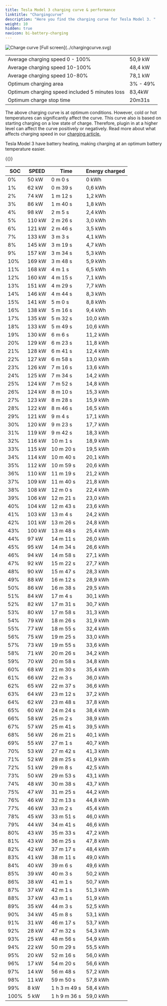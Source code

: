 ```yaml
---
title: Tesla Model 3 charging curve & performance
linktitle: "Chargingcurve"
description: "Here you find the charging curve for Tesla Model 3. "
weight: 10
hidden: true
navicon: bi-battery-charging
---
```

<!-- markdownlint-disable MD033 -->
<img src="../chargingcurve.svg" alt="Charge curve" class="img-fluid">
[Full screen](../chargingcurve.svg)

<table class="table">
<tbody>
<tr>
<td>Average charging speed 0 - 100% </td><td>50,9 kW</td>
</tr>
<tr>
<td>Average charging speed 10-100% </td><td>48,4 kW</td>
</tr>
<tr>
<td>Average charging speed 10-80% </td><td>78,1 kW</td>
</tr>
<tr>
<td>Optimum charging area</td><td>3% - 49%</td>
</tr>
<tr>
</tr>
<td>Optimum charging speed included 5 minutes loss</td><td>83,4kW</td>
<tr>
<td>Optimum charge stop time </td><td>20m31s</td>
</tr>
</tbody>
</table>


The above charging curve is at optimum conditions. However, cold or hot temperatures can significantly affect the curve. This curve also is based on starting charging on a low state of charge. Therefore, plugin in at a higher level can affect the curve positively or negatively. Read more about what affects charging speed in our [charging article.](../../../../../technology/battery/charging/) 


Tesla Model 3 have battery heating, making charging at an optimum battery temperature easier. 


{{<evkxdisplayaddarticle />}}
<table class="table">
<thead>
<tr><th>SOC</th><th>SPEED</th><th>Time</th><th>Energy charged</th></tr>
</thead>
<tbody>
<tr>
<td>0%</td><td>50 kW</td><td> 0 m 0 s </td><td>0 kWh </td>
</tr>
<tr>
<td>1%</td><td>62 kW</td><td> 0 m 39 s </td><td>0,6 kWh </td>
</tr>
<tr>
<td>2%</td><td>74 kW</td><td> 1 m 12 s </td><td>1,2 kWh </td>
</tr>
<tr>
<td>3%</td><td>86 kW</td><td> 1 m 40 s </td><td>1,8 kWh </td>
</tr>
<tr>
<td>4%</td><td>98 kW</td><td> 2 m 5 s </td><td>2,4 kWh </td>
</tr>
<tr>
<td>5%</td><td>110 kW</td><td> 2 m 26 s </td><td>3,0 kWh </td>
</tr>
<tr>
<td>6%</td><td>121 kW</td><td> 2 m 46 s </td><td>3,5 kWh </td>
</tr>
<tr>
<td>7%</td><td>133 kW</td><td> 3 m 3 s </td><td>4,1 kWh </td>
</tr>
<tr>
<td>8%</td><td>145 kW</td><td> 3 m 19 s </td><td>4,7 kWh </td>
</tr>
<tr>
<td>9%</td><td>157 kW</td><td> 3 m 34 s </td><td>5,3 kWh </td>
</tr>
<tr>
<td>10%</td><td>169 kW</td><td> 3 m 48 s </td><td>5,9 kWh </td>
</tr>
<tr>
<td>11%</td><td>168 kW</td><td> 4 m 1 s </td><td>6,5 kWh </td>
</tr>
<tr>
<td>12%</td><td>160 kW</td><td> 4 m 15 s </td><td>7,1 kWh </td>
</tr>
<tr>
<td>13%</td><td>151 kW</td><td> 4 m 29 s </td><td>7,7 kWh </td>
</tr>
<tr>
<td>14%</td><td>146 kW</td><td> 4 m 44 s </td><td>8,3 kWh </td>
</tr>
<tr>
<td>15%</td><td>141 kW</td><td> 5 m 0 s </td><td>8,8 kWh </td>
</tr>
<tr>
<td>16%</td><td>138 kW</td><td> 5 m 16 s </td><td>9,4 kWh </td>
</tr>
<tr>
<td>17%</td><td>135 kW</td><td> 5 m 32 s </td><td>10,0 kWh </td>
</tr>
<tr>
<td>18%</td><td>133 kW</td><td> 5 m 49 s </td><td>10,6 kWh </td>
</tr>
<tr>
<td>19%</td><td>130 kW</td><td> 6 m 6 s </td><td>11,2 kWh </td>
</tr>
<tr>
<td>20%</td><td>129 kW</td><td> 6 m 23 s </td><td>11,8 kWh </td>
</tr>
<tr>
<td>21%</td><td>128 kW</td><td> 6 m 41 s </td><td>12,4 kWh </td>
</tr>
<tr>
<td>22%</td><td>127 kW</td><td> 6 m 58 s </td><td>13,0 kWh </td>
</tr>
<tr>
<td>23%</td><td>126 kW</td><td> 7 m 16 s </td><td>13,6 kWh </td>
</tr>
<tr>
<td>24%</td><td>125 kW</td><td> 7 m 34 s </td><td>14,2 kWh </td>
</tr>
<tr>
<td>25%</td><td>124 kW</td><td> 7 m 52 s </td><td>14,8 kWh </td>
</tr>
<tr>
<td>26%</td><td>124 kW</td><td> 8 m 10 s </td><td>15,3 kWh </td>
</tr>
<tr>
<td>27%</td><td>123 kW</td><td> 8 m 28 s </td><td>15,9 kWh </td>
</tr>
<tr>
<td>28%</td><td>122 kW</td><td> 8 m 46 s </td><td>16,5 kWh </td>
</tr>
<tr>
<td>29%</td><td>121 kW</td><td> 9 m 4 s </td><td>17,1 kWh </td>
</tr>
<tr>
<td>30%</td><td>120 kW</td><td> 9 m 23 s </td><td>17,7 kWh </td>
</tr>
<tr>
<td>31%</td><td>119 kW</td><td> 9 m 42 s </td><td>18,3 kWh </td>
</tr>
<tr>
<td>32%</td><td>116 kW</td><td> 10 m 1 s </td><td>18,9 kWh </td>
</tr>
<tr>
<td>33%</td><td>115 kW</td><td> 10 m 20 s </td><td>19,5 kWh </td>
</tr>
<tr>
<td>34%</td><td>114 kW</td><td> 10 m 40 s </td><td>20,1 kWh </td>
</tr>
<tr>
<td>35%</td><td>112 kW</td><td> 10 m 59 s </td><td>20,6 kWh </td>
</tr>
<tr>
<td>36%</td><td>110 kW</td><td> 11 m 19 s </td><td>21,2 kWh </td>
</tr>
<tr>
<td>37%</td><td>109 kW</td><td> 11 m 40 s </td><td>21,8 kWh </td>
</tr>
<tr>
<td>38%</td><td>108 kW</td><td> 12 m 0 s </td><td>22,4 kWh </td>
</tr>
<tr>
<td>39%</td><td>106 kW</td><td> 12 m 21 s </td><td>23,0 kWh </td>
</tr>
<tr>
<td>40%</td><td>104 kW</td><td> 12 m 43 s </td><td>23,6 kWh </td>
</tr>
<tr>
<td>41%</td><td>103 kW</td><td> 13 m 4 s </td><td>24,2 kWh </td>
</tr>
<tr>
<td>42%</td><td>101 kW</td><td> 13 m 26 s </td><td>24,8 kWh </td>
</tr>
<tr>
<td>43%</td><td>100 kW</td><td> 13 m 48 s </td><td>25,4 kWh </td>
</tr>
<tr>
<td>44%</td><td>97 kW</td><td> 14 m 11 s </td><td>26,0 kWh </td>
</tr>
<tr>
<td>45%</td><td>95 kW</td><td> 14 m 34 s </td><td>26,6 kWh </td>
</tr>
<tr>
<td>46%</td><td>94 kW</td><td> 14 m 58 s </td><td>27,1 kWh </td>
</tr>
<tr>
<td>47%</td><td>92 kW</td><td> 15 m 22 s </td><td>27,7 kWh </td>
</tr>
<tr>
<td>48%</td><td>90 kW</td><td> 15 m 47 s </td><td>28,3 kWh </td>
</tr>
<tr>
<td>49%</td><td>88 kW</td><td> 16 m 12 s </td><td>28,9 kWh </td>
</tr>
<tr>
<td>50%</td><td>86 kW</td><td> 16 m 38 s </td><td>29,5 kWh </td>
</tr>
<tr>
<td>51%</td><td>84 kW</td><td> 17 m 4 s </td><td>30,1 kWh </td>
</tr>
<tr>
<td>52%</td><td>82 kW</td><td> 17 m 31 s </td><td>30,7 kWh </td>
</tr>
<tr>
<td>53%</td><td>80 kW</td><td> 17 m 58 s </td><td>31,3 kWh </td>
</tr>
<tr>
<td>54%</td><td>79 kW</td><td> 18 m 26 s </td><td>31,9 kWh </td>
</tr>
<tr>
<td>55%</td><td>77 kW</td><td> 18 m 55 s </td><td>32,4 kWh </td>
</tr>
<tr>
<td>56%</td><td>75 kW</td><td> 19 m 25 s </td><td>33,0 kWh </td>
</tr>
<tr>
<td>57%</td><td>73 kW</td><td> 19 m 55 s </td><td>33,6 kWh </td>
</tr>
<tr>
<td>58%</td><td>71 kW</td><td> 20 m 26 s </td><td>34,2 kWh </td>
</tr>
<tr>
<td>59%</td><td>70 kW</td><td> 20 m 58 s </td><td>34,8 kWh </td>
</tr>
<tr>
<td>60%</td><td>68 kW</td><td> 21 m 30 s </td><td>35,4 kWh </td>
</tr>
<tr>
<td>61%</td><td>66 kW</td><td> 22 m 3 s </td><td>36,0 kWh </td>
</tr>
<tr>
<td>62%</td><td>65 kW</td><td> 22 m 37 s </td><td>36,6 kWh </td>
</tr>
<tr>
<td>63%</td><td>64 kW</td><td> 23 m 12 s </td><td>37,2 kWh </td>
</tr>
<tr>
<td>64%</td><td>62 kW</td><td> 23 m 48 s </td><td>37,8 kWh </td>
</tr>
<tr>
<td>65%</td><td>60 kW</td><td> 24 m 24 s </td><td>38,4 kWh </td>
</tr>
<tr>
<td>66%</td><td>58 kW</td><td> 25 m 2 s </td><td>38,9 kWh </td>
</tr>
<tr>
<td>67%</td><td>57 kW</td><td> 25 m 41 s </td><td>39,5 kWh </td>
</tr>
<tr>
<td>68%</td><td>56 kW</td><td> 26 m 21 s </td><td>40,1 kWh </td>
</tr>
<tr>
<td>69%</td><td>55 kW</td><td> 27 m 1 s </td><td>40,7 kWh </td>
</tr>
<tr>
<td>70%</td><td>53 kW</td><td> 27 m 42 s </td><td>41,3 kWh </td>
</tr>
<tr>
<td>71%</td><td>52 kW</td><td> 28 m 25 s </td><td>41,9 kWh </td>
</tr>
<tr>
<td>72%</td><td>51 kW</td><td> 29 m 8 s </td><td>42,5 kWh </td>
</tr>
<tr>
<td>73%</td><td>50 kW</td><td> 29 m 53 s </td><td>43,1 kWh </td>
</tr>
<tr>
<td>74%</td><td>48 kW</td><td> 30 m 38 s </td><td>43,7 kWh </td>
</tr>
<tr>
<td>75%</td><td>47 kW</td><td> 31 m 25 s </td><td>44,2 kWh </td>
</tr>
<tr>
<td>76%</td><td>46 kW</td><td> 32 m 13 s </td><td>44,8 kWh </td>
</tr>
<tr>
<td>77%</td><td>46 kW</td><td> 33 m 2 s </td><td>45,4 kWh </td>
</tr>
<tr>
<td>78%</td><td>45 kW</td><td> 33 m 51 s </td><td>46,0 kWh </td>
</tr>
<tr>
<td>79%</td><td>44 kW</td><td> 34 m 41 s </td><td>46,6 kWh </td>
</tr>
<tr>
<td>80%</td><td>43 kW</td><td> 35 m 33 s </td><td>47,2 kWh </td>
</tr>
<tr>
<td>81%</td><td>43 kW</td><td> 36 m 25 s </td><td>47,8 kWh </td>
</tr>
<tr>
<td>82%</td><td>42 kW</td><td> 37 m 17 s </td><td>48,4 kWh </td>
</tr>
<tr>
<td>83%</td><td>41 kW</td><td> 38 m 11 s </td><td>49,0 kWh </td>
</tr>
<tr>
<td>84%</td><td>40 kW</td><td> 39 m 6 s </td><td>49,6 kWh </td>
</tr>
<tr>
<td>85%</td><td>39 kW</td><td> 40 m 3 s </td><td>50,2 kWh </td>
</tr>
<tr>
<td>86%</td><td>38 kW</td><td> 41 m 1 s </td><td>50,7 kWh </td>
</tr>
<tr>
<td>87%</td><td>37 kW</td><td> 42 m 1 s </td><td>51,3 kWh </td>
</tr>
<tr>
<td>88%</td><td>37 kW</td><td> 43 m 1 s </td><td>51,9 kWh </td>
</tr>
<tr>
<td>89%</td><td>35 kW</td><td> 44 m 3 s </td><td>52,5 kWh </td>
</tr>
<tr>
<td>90%</td><td>34 kW</td><td> 45 m 8 s </td><td>53,1 kWh </td>
</tr>
<tr>
<td>91%</td><td>31 kW</td><td> 46 m 17 s </td><td>53,7 kWh </td>
</tr>
<tr>
<td>92%</td><td>28 kW</td><td> 47 m 32 s </td><td>54,3 kWh </td>
</tr>
<tr>
<td>93%</td><td>25 kW</td><td> 48 m 56 s </td><td>54,9 kWh </td>
</tr>
<tr>
<td>94%</td><td>22 kW</td><td> 50 m 29 s </td><td>55,5 kWh </td>
</tr>
<tr>
<td>95%</td><td>20 kW</td><td> 52 m 16 s </td><td>56,0 kWh </td>
</tr>
<tr>
<td>96%</td><td>17 kW</td><td> 54 m 20 s </td><td>56,6 kWh </td>
</tr>
<tr>
<td>97%</td><td>14 kW</td><td> 56 m 48 s </td><td>57,2 kWh </td>
</tr>
<tr>
<td>98%</td><td>11 kW</td><td> 59 m 50 s </td><td>57,8 kWh </td>
</tr>
<tr>
<td>99%</td><td>8 kW</td><td>1 h 3 m 49 s </td><td>58,4 kWh </td>
</tr>
<tr>
<td>100%</td><td>5 kW</td><td>1 h 9 m 36 s </td><td>59,0 kWh </td>
</tr>
</tbody>
</table>
